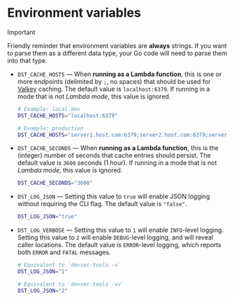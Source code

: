 # Environment variables

> [!IMPORTANT]
> Friendly reminder that environment variables are **always** strings. If you want to parse them as a different data type, your Go code will need to parse them into that type.

* `DST_CACHE_HOSTS` — When **running as a Lambda function**, this is one or more endpoints (delimited by `;`, no spaces) that should be used for [Valkey](https://valkey.io) caching. The default value is `localhost:6379`. If running in a mode that is not _Lambda mode_, this value is ignored.

    ```bash
    # Example: local dev
    DST_CACHE_HOSTS="localhost:6379"

    # Example: production
    DST_CACHE_HOSTS="server1.host.com:6379;server2.host.com:6379;server3.host.com:6379"
    ```

* `DST_CACHE_SECONDS` — When **running as a Lambda function**, this is the (integer) number of seconds that cache entries should persist. The default value is `3600` seconds (1 hour). If running in a mode that is not _Lambda mode_, this value is ignored.

    ```bash
    DST_CACHE_SECONDS="3600"
    ```

* `DST_LOG_JSON` — Setting this value to `true` will enable JSON logging without requiring the CLI flag. The default value is `"false"`.

    ```bash
    DST_LOG_JSON="true"
    ```

* `DST_LOG_VERBOSE` — Setting this value to `1` will enable `INFO`-level logging. Setting this value to `2` will enable `DEBUG`-level logging, and will reveal caller locations. The default value is `ERROR`-level logging, which reports both `ERROR` and `FATAL` messages.

    ```bash
    # Equivalent to `devsec-tools -v`
    DST_LOG_JSON="1"

    # Equivalent to `devsec-tools -vv`
    DST_LOG_JSON="2"
    ```
